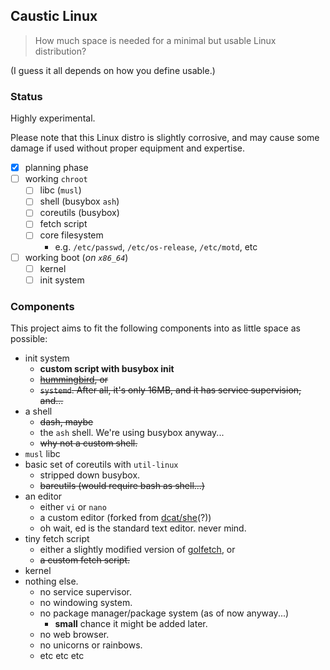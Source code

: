 ## Caustic Linux

> How much space is needed for a minimal but usable Linux distribution?

(I guess it all depends on how you define usable.)

### Status

Highly experimental.

Please note that this Linux distro is slightly corrosive, and may cause some
damage if used without proper equipment and expertise.

- [x] planning phase
- [ ] working `chroot`
	- [ ] libc (`musl`)
	- [ ] shell (busybox `ash`)
	- [ ] coreutils (busybox)
	- [ ] fetch script
	- [ ] core filesystem
		- e.g. `/etc/passwd`, `/etc/os-release`, `/etc/motd`, etc
- [ ] working boot (*on `x86_64`*)
	- [ ] kernel
	- [ ] init system

### Components

This project aims to fit the following components into as little space as
possible:

- init system
	- **custom script with busybox init**
	- <s>[hummingbird](https://github.com/Sweets/hummingbird), or</s>
	- <s>`systemd`. After all, it's only 16MB, and it has service supervision, and...</s>
- a shell
	- <s>dash, maybe</s>
	- the `ash` shell. We're using busybox anyway...
	- <s>why not a custom shell.</s>
- `musl` libc
- basic set of coreutils with `util-linux`
	- stripped down busybox.
	- <s>bareutils (would require bash as shell...)</s>
- an editor
	- either `vi` or `nano`
	- a custom editor (forked from [dcat/she](https://github.com/dcat/she)(?))
	- oh wait, ed is the standard text editor. never mind.
- tiny fetch script
	- either a slightly modified version of
	[golfetch](https://github.com/dylanaraps/golfetch), or
	- <s>a custom fetch script.</s>
- kernel
- nothing else.
	- no service supervisor.
	- no windowing system.
	- no package manager/package system (as of now anyway...)
		- **small** chance it might be added later.
	- no web browser.
	- no unicorns or rainbows.
	- etc etc etc

